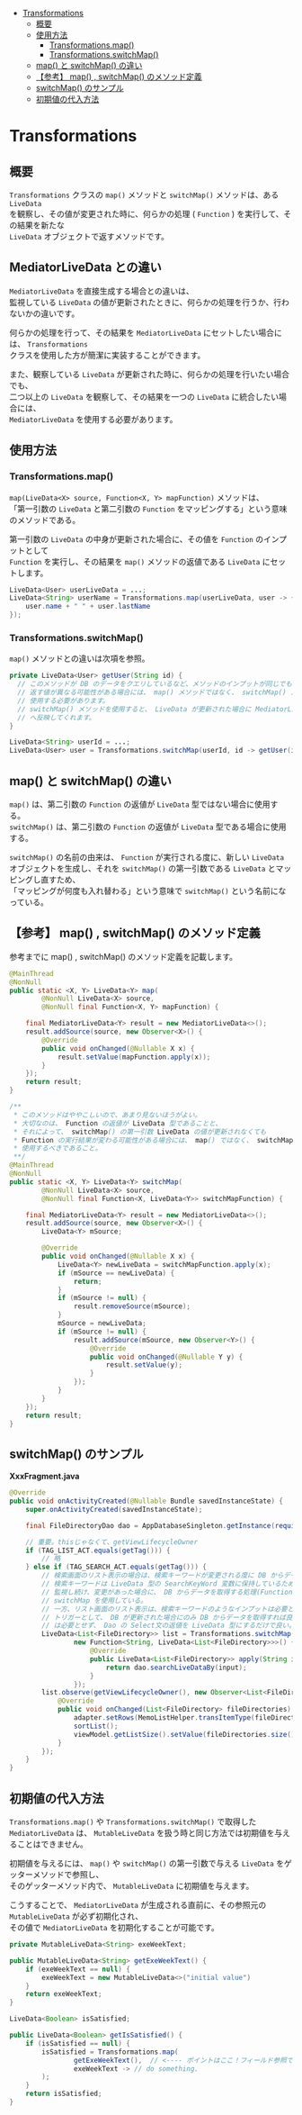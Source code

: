 <!-- TOC START min:1 max:3 link:true asterisk:false update:true -->
- [Transformations](#transformations)
  - [概要](#概要)
  - [使用方法](#使用方法)
    - [Transformations.map()](#transformationsmap)
    - [Transformations.switchMap()](#transformationsswitchmap)
  - [map() と switchMap() の違い](#map-と-switchmap-の違い)
  - [【参考】 map() , switchMap() のメソッド定義](#参考-map--switchmap-のメソッド定義)
  - [switchMap() のサンプル](#switchmap-のサンプル)
  - [初期値の代入方法](#初期値の代入方法)
<!-- TOC END -->


# Transformations

## 概要

`Transformations` クラスの `map()` メソッドと `switchMap()` メソッドは、ある `LiveData`  
を観察し、その値が変更された時に、何らかの処理 ( `Function` ) を実行して、その結果を新たな  
`LiveData` オブジェクトで返すメソッドです。


## MediatorLiveData との違い

`MediatorLiveData` を直接生成する場合との違いは、  
監視している `LiveData` の値が更新されたときに、何らかの処理を行うか、行わないかの違いです。

何らかの処理を行って、その結果を `MediatorLiveData` にセットしたい場合には、 `Transformations`  
クラスを使用した方が簡潔に実装することができます。

また、観察している `LiveData` が更新された時に、何らかの処理を行いたい場合でも、  
二つ以上の `LiveData` を観察して、その結果を一つの `LiveData` に統合したい場合には、  
`MediatorLiveData` を使用する必要があります。


## 使用方法

### Transformations.map()

`map(LiveData<X> source, Function<X, Y> mapFunction)` メソッドは、  
「第一引数の `LiveData` と第二引数の `Function` をマッピングする」という意味のメソッドである。

第一引数の `LiveData` の中身が更新された場合に、その値を `Function` のインプットとして  
`Function` を実行し、その結果を `map()` メソッドの返値である `LiveData` にセットします。

```java
LiveData<User> userLiveData = ...;
LiveData<String> userName = Transformations.map(userLiveData, user -> {
    user.name + " " + user.lastName
});
```

### Transformations.switchMap()

`map()` メソッドとの違いは次項を参照。

```Java
private LiveData<User> getUser(String id) {
  // このメソッドが DB のデータをクエリしているなど、メソッドのインプットが同じでも
  // 返す値が異なる可能性がある場合には、 map() メソッドではなく、 switchMap() メソッドを
  // 使用する必要があります。
  // switchMap() メソッドを使用すると、 LiveData が更新された場合に MediatorLiveData
  // へ反映してくれます。
}

LiveData<String> userId = ...;
LiveData<User> user = Transformations.switchMap(userId, id -> getUser(id) );
```

## map() と switchMap() の違い

`map()` は、第二引数の `Function` の返値が `LiveData` 型ではない場合に使用する。  
`switchMap()` は、第二引数の `Function` の返値が `LiveData` 型である場合に使用する。  

`switchMap()` の名前の由来は、 `Function` が実行される度に、新しい `LiveData`  
オブジェクトを生成し、それを `switchMap()` の第一引数である `LiveData` とマッピングし直すため、  
「マッピングが何度も入れ替わる」という意味で `switchMap()` という名前になっている。


## 【参考】 map() , switchMap() のメソッド定義

参考までに map() , switchMap() のメソッド定義を記載します。

```Java
@MainThread
@NonNull
public static <X, Y> LiveData<Y> map(
        @NonNull LiveData<X> source,
        @NonNull final Function<X, Y> mapFunction) {

    final MediatorLiveData<Y> result = new MediatorLiveData<>();
    result.addSource(source, new Observer<X>() {
        @Override
        public void onChanged(@Nullable X x) {
            result.setValue(mapFunction.apply(x));
        }
    });
    return result;
}

/**
 * このメソッドはややこしいので、あまり見ないほうがよい。
 * 大切なのは、 Function の返値が LiveData 型であることと、
 * それによって、 switchMap() の第一引数 LiveData の値が更新されなくても
 * Function の実行結果が変わる可能性がある場合には、 map() ではなく、 switchMap() を
 * 使用するべきであること。
 **/
@MainThread
@NonNull
public static <X, Y> LiveData<Y> switchMap(
        @NonNull LiveData<X> source,
        @NonNull final Function<X, LiveData<Y>> switchMapFunction) {

    final MediatorLiveData<Y> result = new MediatorLiveData<>();
    result.addSource(source, new Observer<X>() {
        LiveData<Y> mSource;

        @Override
        public void onChanged(@Nullable X x) {
            LiveData<Y> newLiveData = switchMapFunction.apply(x);
            if (mSource == newLiveData) {
                return;
            }
            if (mSource != null) {
                result.removeSource(mSource);
            }
            mSource = newLiveData;
            if (mSource != null) {
                result.addSource(mSource, new Observer<Y>() {
                    @Override
                    public void onChanged(@Nullable Y y) {
                        result.setValue(y);
                    }
                });
            }
        }
    });
    return result;
}
```

## switchMap() のサンプル

**XxxFragment.java**

```java
@Override
public void onActivityCreated(@Nullable Bundle savedInstanceState) {
    super.onActivityCreated(savedInstanceState);

    final FileDirectoryDao dao = AppDatabaseSingleton.getInstance(requireContext()).fileDirectoryDao();

    // 重要。thisじゃなくて、getViewLifecycleOwner
    if (TAG_LIST_ACT.equals(getTag())) {
        // 略
    } else if (TAG_SEARCH_ACT.equals(getTag())) {
        // 検索画面のリスト表示の場合は、検索キーワードが変更される度に DB からデータを取得し直したい。
        // 検索キーワードは LiveData 型の SearchKeyWord 変数に保持しているため、 SearchKeyWord の更新を
        // 監視し続け、変更があった場合に、 DB からデータを取得する処理(Function)を実行したいため、
        // switchMap を使用している。
        // 一方、リスト画面のリスト表示は、検索キーワードのようなインプットは必要とせず、 DB の更新だけを
        // トリガーとして、 DB が更新された場合にのみ DB からデータを取得すれば良いため、 switchMap
        // は必要とせず、 Dao の Select文の返値を LiveData 型にするだけで良い。
        LiveData<List<FileDirectory>> list = Transformations.switchMap(viewModel.getSearchKeyWord(),
                new Function<String, LiveData<List<FileDirectory>>>() {
                    @Override
                    public LiveData<List<FileDirectory>> apply(String input) {
                        return dao.searchLiveDataBy(input);
                    }
                });
        list.observe(getViewLifecycleOwner(), new Observer<List<FileDirectory>>() {
            @Override
            public void onChanged(List<FileDirectory> fileDirectories) {
                adapter.setRows(MemoListHelper.transItemType(fileDirectories));
                sortList();
                viewModel.getListSize().setValue(fileDirectories.size());
            }
        });
    }
}
```


## 初期値の代入方法

`Transformations.map()` や `Transformations.switchMap()` で取得した `MediatorLiveData` は、
`MutableLiveData` を扱う時と同じ方法では初期値を与えることはできません。

初期値を与えるには、 `map()` や `switchMap()` の第一引数で与える `LiveData` をゲッターメソッドで参照し、  
そのゲッターメソッド内で、 `MutableLiveData` に初期値を与えます。

こうすることで、 `MediatorLiveData` が生成される直前に、その参照元の `MutableLiveData` が必ず初期化され、  
その値で `MediatorLiveData` を初期化することが可能です。

```Java
private MutableLiveData<String> exeWeekText;

public MutableLiveData<String> getExeWeekText() {
    if (exeWeekText == null) {
        exeWeekText = new MutableLiveData<>("initial value")
    }
    return exeWeekText;
}

LiveData<Boolean> isSatisfied;

public LiveData<Boolean> getIsSatisfied() {
    if (isSatisfied == null) {
        isSatisfied = Transformations.map(
                getExeWeekText(),  // <---- ポイントはここ！フィールド参照ではなく、ゲッターメソッドを参照する。
                exeWeekText -> // do something.
        );
    }
    return isSatisfied;
}
```
